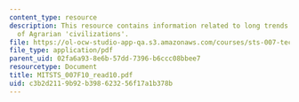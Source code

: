 ```yaml
---
content_type: resource
description: This resource contains information related to long trends in the era
  of Agrarian 'civilizations'.
file: https://ol-ocw-studio-app-qa.s3.amazonaws.com/courses/sts-007-technology-in-history-fall-2010/c3b2d2119b92b398623256f17a1b378b_MITSTS_007F10_read10.pdf
file_type: application/pdf
parent_uid: 02fa6a93-8e6b-57dd-7396-b6ccc08bbee7
resourcetype: Document
title: MITSTS_007F10_read10.pdf
uid: c3b2d211-9b92-b398-6232-56f17a1b378b
---
```

